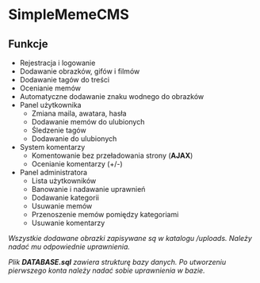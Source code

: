 # SimpleMemeCMS
## Funkcje
- Rejestracja i logowanie
- Dodawanie obrazków, gifów i filmów
- Dodawanie tagów do treści
- Ocenianie memów
- Automatyczne dodawanie znaku wodnego do obrazków
- Panel użytkownika
  - Zmiana maila, awatara, hasła
  - Dodawanie memów do ulubionych
  - Śledzenie tagów
  - Dodawanie do ulubionych
- System komentarzy
  - Komentowanie bez przeładowania strony (**AJAX**)
  - Ocenianie komentarzy (+/-)
- Panel administratora
  - Lista użytkowników
  - Banowanie i nadawanie uprawnień
  - Dodawanie kategorii
  - Usuwanie memów
  - Przenoszenie memów pomiędzy kategoriami
  - Usuwanie komentarzy
  
*Wszystkie dodawane obrazki zapisywane są w katalogu /uploads. Należy nadać mu odpowiednie uprawnienia.*

*Plik **DATABASE.sql** zawiera strukturę bazy danych. Po utworzeniu pierwszego konta należy nadać sobie uprawnienia w bazie.*

